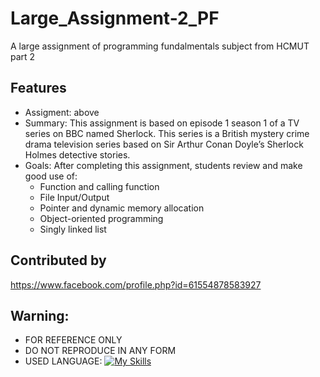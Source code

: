 # Large_Assignment-2_PF
A large assignment of programming fundalmentals subject from HCMUT part 2


## Features

- Assigment: above
- Summary:  This assignment is based on episode 1 season 1 of a TV series on BBC named Sherlock. This
            series is a British mystery crime drama television series based on Sir Arthur Conan Doyle’s
            Sherlock Holmes detective stories.
- Goals: After completing this assignment, students review and make good use of:
  -  Function and calling function
  -  File Input/Output
  -  Pointer and dynamic memory allocation
  -  Object-oriented programming
  -  Singly linked list

## Contributed by
   https://www.facebook.com/profile.php?id=61554878583927

## Warning:
- FOR REFERENCE ONLY 
- DO NOT REPRODUCE IN ANY FORM
- USED LANGUAGE: [![My Skills](https://skillicons.dev/icons?i=cpp)](https://skillicons.dev)
